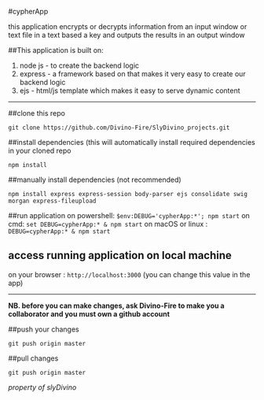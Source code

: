#cypherApp

this application encrypts or decrypts information from an input window or text file in a text based a key
and outputs the results in an output window

##This application is built on:
 1. node js - to create the backend logic
 2. express - a framework based on that makes it very easy to create our backend logic
 3. ejs - html/js template which makes it easy to serve dynamic content

 ---

##clone this repo
```
git clone https://github.com/Divino-Fire/SlyDivino_projects.git

```
##install dependencies (this will automatically install required dependencies in your cloned repo
```
npm install

```
##manually install dependencies (not recommended)
```
npm install express express-session body-parser ejs consolidate swig morgan express-fileupload

```

##run application
on powershell: `$env:DEBUG='cypherApp:*'; npm start` 
on cmd: `set DEBUG=cypherApp:* & npm start`
on macOS or linux : `DEBUG=cypherApp:* & npm start`

## access running application on local machine
on your browser : `http://localhost:3000` (you can change this value in the app)

---

**NB. before you can make changes, ask Divino-Fire to make you a collaborator and you must own a github account**

##push your changes
```
git push origin master

```
##pull changes
```
git push origin master

```



*property of slyDivino*